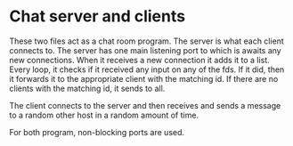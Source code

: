 # Chat server and clients

These two files act as a chat room program.
The server is what each client connects to. The server has
one main listening port to which is awaits any new connections.
When it receives a new connection it adds it to a list. Every loop,
it checks if it received any input on any of the fds. If it did,
then it forwards it to the appropriate client with the matching id.
If there are no clients with the matching id, it sends to all.

The client connects to the server and then receives and sends a
message to a random other host in a random amount of time.


For both program, non-blocking ports are used.
